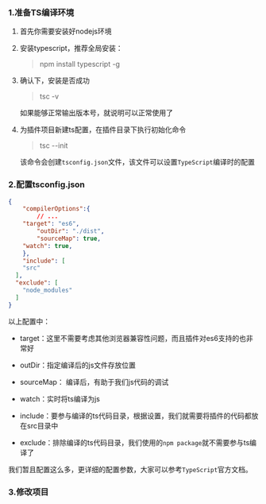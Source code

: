 ### 1.准备TS编译环境

1. 首先你需要安装好nodejs环境

2. 安装typescript，推荐全局安装：

   > npm install  typescript -g

3. 确认下，安装是否成功

   > tsc -v

   如果能够正常输出版本号，就说明可以正常使用了

4. 为插件项目新建ts配置，在插件目录下执行初始化命令

   > tsc --init

   该命令会创建`tsconfig.json`文件，该文件可以设置`TypeScript`编译时的配置



### 2.配置tsconfig.json

```json
{
	"compilerOptions":{
		// ...
    "target": "es6",
		"outDir": "./dist",
		"sourceMap": true,
    "watch": true,
	},
	"include": [
    "src"
  ],
  "exclude": [
    "node_modules"
  ]
}
```

以上配置中：

- target：这里不需要考虑其他浏览器兼容性问题，而且插件对es6支持的也非常好

- outDir：指定编译后的js文件存放位置
- sourceMap： 编译后，有助于我们js代码的调试
- watch：实时将ts编译为js
- include：要参与编译的ts代码目录，根据设置，我们就需要将插件的代码都放在src目录中
- exclude：排除编译的ts代码目录，我们使用的`npm package`就不需要参与ts编译了

我们暂且配置这么多，更详细的配置参数，大家可以参考`TypeScript`官方文档。



### 3.修改项目



